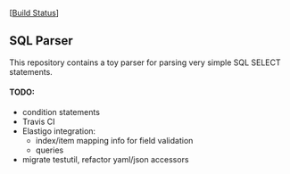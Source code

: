 [[Build Status](https://travis-ci.org/oldenbur/sql-parser.svg?branch=master)]

## SQL Parser

This repository contains a toy parser for parsing very simple SQL SELECT statements.

#### TODO:
   * condition statements
   * Travis CI
   * Elastigo integration:
      * index/item mapping info for field validation
      * queries
   * migrate testutil, refactor yaml/json accessors
